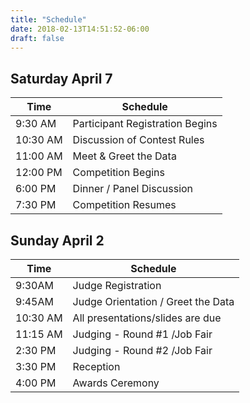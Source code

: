```yaml
---
title: "Schedule"
date: 2018-02-13T14:51:52-06:00
draft: false
---
```


## Saturday April 7

Time | Schedule
--- | ---
9:30 AM | Participant Registration Begins
10:30 AM | Discussion of Contest Rules
11:00 AM | Meet & Greet the Data
12:00 PM | Competition Begins
6:00 PM | Dinner / Panel Discussion
7:30 PM | Competition Resumes

## Sunday April 2

Time | Schedule
--- | ---
9:30AM | Judge Registration
9:45AM | Judge Orientation / Greet the Data
10:30 AM | All presentations/slides are due
11:15 AM | Judging - Round #1 /Job Fair
2:30 PM | Judging - Round #2 /Job Fair
3:30 PM | Reception
4:00 PM | Awards Ceremony
